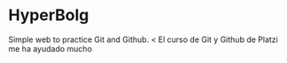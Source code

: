 # HyperBolg
Simple web to practice Git and Github.
< El curso de Git y Github de Platzi me ha ayudado mucho
